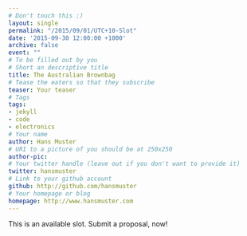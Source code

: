 ```yaml
---
# Don't touch this ;)
layout: single
permalink: "/2015/09/01/UTC+10-Slot"
date: '2015-09-30 12:00:00 +1000'
archive: false
event: ""
# To be filled out by you
# Short an descriptive title
title: The Australian Brownbag
# Tease the eaters so that they subscribe
teaser: Your teaser
# Tags
tags:
- jekyll
- code
- electronics
# Your name
author: Hans Muster
# URI to a picture of you should be at 250x250
author-pic:
# Your twitter handle (leave out if you don't want to provide it)
twitter: hansmuster
# Link to your github account
github: http://github.com/hansmuster
# Your homepage or blog
homepage: http://www.hansmuster.com
---
```

This is an available slot. Submit a proposal, now!
